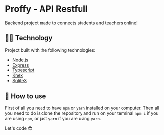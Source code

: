 # Proffy - API Restfull

  Backend project made to connects students and teachers online!

## 👨‍💻 Technology
Project built with the following technologies:

- [Node.js](https://nodejs.org/en/)
- [Express](https://expressjs.com/pt-br/)
- [Typescript](https://www.typescriptlang.org/)
- [Knex](http://knexjs.org/)
- [Sqlite3](https://www.sqlite.org/version3.html)

## 🤔 How to use
  First of all you need to have `npm` or `yarn` installed on your computer.
  Then all you need to do is clone the repository and run on your terminal `npm i` if you are using `npm`, or just `yarn` if you are using `yarn`.
  
  
  Let's code 😎
